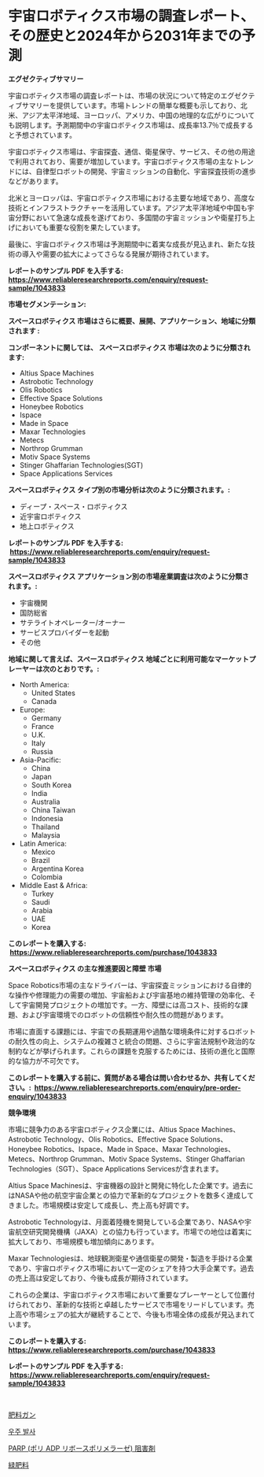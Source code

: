 <p><h1>宇宙ロボティクス市場の調査レポート、その歴史と2024年から2031年までの予測</h1></p><p><strong>エグゼクティブサマリー</strong></p>
<p><p>宇宙ロボティクス市場の調査レポートは、市場の状況について特定のエグゼクティブサマリーを提供しています。市場トレンドの簡単な概要も示しており、北米、アジア太平洋地域、ヨーロッパ、アメリカ、中国の地理的な広がりについても説明します。予測期間中の宇宙ロボティクス市場は、成長率13.7％で成長すると予想されています。</p><p>宇宙ロボティクス市場は、宇宙探査、通信、衛星保守、サービス、その他の用途で利用されており、需要が増加しています。宇宙ロボティクス市場の主なトレンドには、自律型ロボットの開発、宇宙ミッションの自動化、宇宙探査技術の進歩などがあります。</p><p>北米とヨーロッパは、宇宙ロボティクス市場における主要な地域であり、高度な技術とインフラストラクチャーを活用しています。アジア太平洋地域や中国も宇宙分野において急速な成長を遂げており、多国間の宇宙ミッションや衛星打ち上げにおいても重要な役割を果たしています。</p><p>最後に、宇宙ロボティクス市場は予測期間中に着実な成長が見込まれ、新たな技術の導入や需要の拡大によってさらなる発展が期待されています。</p></p>
<p><strong>レポートのサンプル PDF を入手する: <a href="https://www.reliableresearchreports.com/enquiry/request-sample/1043833">https://www.reliableresearchreports.com/enquiry/request-sample/1043833</a></strong></p>
<p><strong>市場セグメンテーション:</strong></p>
<p><strong> スペースロボティクス 市場はさらに概要、展開、アプリケーション、地域に分類されます :</strong></p>
<p><strong>コンポーネントに関しては、 スペースロボティクス 市場は次のように分類されます: &nbsp;</strong></p>
<p><ul><li>Altius Space Machines</li><li>Astrobotic Technology</li><li>Olis Robotics</li><li>Effective Space Solutions</li><li>Honeybee Robotics</li><li>Ispace</li><li>Made in Space</li><li>Maxar Technologies</li><li>Metecs</li><li>Northrop Grumman</li><li>Motiv Space Systems</li><li>Stinger Ghaffarian Technologies(SGT)</li><li>Space Applications Services</li></ul></p>
<p><strong> スペースロボティクス タイプ別の市場分析は次のように分類されます。:</strong></p>
<p><ul><li>ディープ・スペース・ロボティクス</li><li>近宇宙ロボティクス</li><li>地上ロボティクス</li></ul></p>
<p><strong>レポートのサンプル PDF を入手する: &nbsp;<a href="https://www.reliableresearchreports.com/enquiry/request-sample/1043833">https://www.reliableresearchreports.com/enquiry/request-sample/1043833</a></strong></p>
<p><strong> スペースロボティクス アプリケーション別の市場産業調査は次のように分類されます。:</strong></p>
<p><ul><li>宇宙機関</li><li>国防総省</li><li>サテライトオペレーター/オーナー</li><li>サービスプロバイダーを起動</li><li>その他</li></ul></p>
<p><strong>地域に関して言えば、スペースロボティクス 地域ごとに利用可能なマーケットプレーヤーは次のとおりです。:</strong></p>
<p><ul>
    <li>
        North America:
        <ul>
            <li>United States</li>
            <li>Canada</li>
        </ul>
    </li>
    <li>
        Europe:
        <ul>
            <li>Germany</li>
            <li>France</li>
            <li>U.K.</li>
            <li>Italy</li>
            <li>Russia</li>
        </ul>
    </li>
    <li>
        Asia-Pacific:
        <ul>
            <li>China</li>
            <li>Japan</li>
            <li>South Korea</li>
            <li>India</li>
            <li>Australia</li>
            <li>China Taiwan</li>
            <li>Indonesia</li>
            <li>Thailand</li>
            <li>Malaysia</li>
        </ul>
    </li>
    <li>
        Latin America:
        <ul>
            <li>Mexico</li>
            <li>Brazil</li>
            <li>Argentina Korea</li>
            <li>Colombia</li>
        </ul>
    </li>
    <li>
        Middle East & Africa:
        <ul>
            <li>Turkey</li>
            <li>Saudi</li>
            <li>Arabia</li>
            <li>UAE</li>
            <li>Korea</li>
        </ul>
    </li>
    </ul></p>
<p><strong>このレポートを購入する: &nbsp;<a href="https://www.reliableresearchreports.com/purchase/1043833">https://www.reliableresearchreports.com/purchase/1043833</a></strong></p>
<p><strong>スペースロボティクス の主な推進要因と障壁 市場</strong></p>
<p><p>Space Robotics市場の主なドライバーは、宇宙探査ミッションにおける自律的な操作や修理能力の需要の増加、宇宙船および宇宙基地の維持管理の効率化、そして宇宙開発プロジェクトの増加です。一方、障壁には高コスト、技術的な課題、および宇宙環境でのロボットの信頼性や耐久性の問題があります。</p><p>市場に直面する課題には、宇宙での長期運用や過酷な環境条件に対するロボットの耐久性の向上、システムの複雑さと統合の問題、さらに宇宙法規制や政治的な制約などが挙げられます。これらの課題を克服するためには、技術の進化と国際的な協力が不可欠です。</p></p>
<p><strong>このレポートを購入する前に、質問がある場合は問い合わせるか、共有してください。:&nbsp; <a href="https://www.reliableresearchreports.com/enquiry/pre-order-enquiry/1043833">https://www.reliableresearchreports.com/enquiry/pre-order-enquiry/1043833</a></strong></p>
<p><strong>競争環境</strong></p>
<p><p>市場に競争力のある宇宙ロボティクス企業には、Altius Space Machines、Astrobotic Technology、Olis Robotics、Effective Space Solutions、Honeybee Robotics、Ispace、Made in Space、Maxar Technologies、Metecs、Northrop Grumman、Motiv Space Systems、Stinger Ghaffarian Technologies（SGT）、Space Applications Servicesが含まれます。</p><p>Altius Space Machinesは、宇宙機器の設計と開発に特化した企業です。過去にはNASAや他の航空宇宙企業との協力で革新的なプロジェクトを数多く達成してきました。市場規模は安定して成長し、売上高も好調です。</p><p>Astrobotic Technologyは、月面着陸機を開発している企業であり、NASAや宇宙航空研究開発機構（JAXA）との協力も行っています。市場での地位は着実に拡大しており、市場規模も増加傾向にあります。</p><p>Maxar Technologiesは、地球観測衛星や通信衛星の開発・製造を手掛ける企業であり、宇宙ロボティクス市場において一定のシェアを持つ大手企業です。過去の売上高は安定しており、今後も成長が期待されています。</p><p>これらの企業は、宇宙ロボティクス市場において重要なプレーヤーとして位置付けられており、革新的な技術と卓越したサービスで市場をリードしています。売上高や市場シェアの拡大が継続することで、今後も市場全体の成長が見込まれています。</p></p>
<p><strong>このレポートを購入する: &nbsp; <a href="https://www.reliableresearchreports.com/purchase/1043833">https://www.reliableresearchreports.com/purchase/1043833</a></strong></p>
<p><strong>レポートのサンプル PDF を入手する: &nbsp;<a href="https://www.reliableresearchreports.com/enquiry/request-sample/1043833">https://www.reliableresearchreports.com/enquiry/request-sample/1043833</a></strong><strong></strong></p>
<p>&nbsp;</p>
<p><p><a href="https://github.com/Calvi3ynJerde867/Market-Research-Report-List-1/blob/main/48454625616.md">肥料ガン</a></p><p><a href="https://github.com/RichardLueilwitz787/Market-Research-Report-List-1/blob/main/36371105262.md">우주 발사</a></p><p><a href="https://medium.com/@zackaryhalvorson2023/parp-poly-adp-ribose-polymerase-%E3%82%A4%E3%83%B3%E3%83%92%E3%83%93%E3%82%BF%E3%83%BC%E5%B8%82%E5%A0%B4%E5%88%86%E6%9E%90-%E3%81%9D%E3%81%AEcagr-%E5%B8%82%E5%A0%B4%E3%82%BB%E3%82%B0%E3%83%A1%E3%83%B3%E3%83%86%E3%83%BC%E3%82%B7%E3%83%A7%E3%83%B3-%E3%81%8A%E3%82%88%E3%81%B3%E3%82%B0%E3%83%AD%E3%83%BC%E3%83%90%E3%83%AB%E7%94%A3%E6%A5%AD%E6%A6%82%E8%A6%B3-b66d89ce72cc">PARP (ポリ ADP リボースポリメラーゼ) 阻害剤</a></p><p><a href="https://github.com/JacksonWiza1924/Market-Research-Report-List-1/blob/main/46210105617.md">緑肥料</a></p></p>